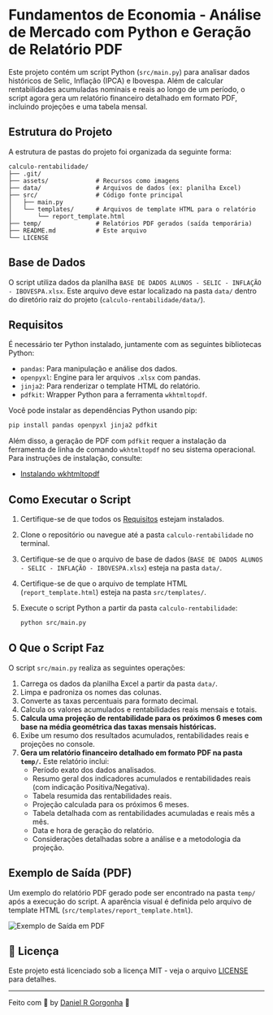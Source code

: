 # Fundamentos de Economia - Análise de Mercado com Python e Geração de Relatório PDF

Este projeto contém um script Python (`src/main.py`) para analisar dados históricos de Selic, Inflação (IPCA) e Ibovespa. Além de calcular rentabilidades acumuladas nominais e reais ao longo de um período, o script agora gera um relatório financeiro detalhado em formato PDF, incluindo projeções e uma tabela mensal.

## Estrutura do Projeto

A estrutura de pastas do projeto foi organizada da seguinte forma:

```
calculo-rentabilidade/
├── .git/
├── assets/             # Recursos como imagens
├── data/               # Arquivos de dados (ex: planilha Excel)
├── src/                # Código fonte principal
│   ├── main.py
│   └── templates/      # Arquivos de template HTML para o relatório
│       └── report_template.html
├── temp/               # Relatórios PDF gerados (saída temporária)
├── README.md           # Este arquivo
└── LICENSE
```

## Base de Dados

O script utiliza dados da planilha `BASE DE DADOS ALUNOS - SELIC - INFLAÇÃO - IBOVESPA.xlsx`. Este arquivo deve estar localizado na pasta `data/` dentro do diretório raiz do projeto (`calculo-rentabilidade/data/`).

## Requisitos

É necessário ter Python instalado, juntamente com as seguintes bibliotecas Python:

- `pandas`: Para manipulação e análise dos dados.
- `openpyxl`: Engine para ler arquivos `.xlsx` com pandas.
- `jinja2`: Para renderizar o template HTML do relatório.
- `pdfkit`: Wrapper Python para a ferramenta `wkhtmltopdf`.

Você pode instalar as dependências Python usando pip:

```bash
pip install pandas openpyxl jinja2 pdfkit
```

Além disso, a geração de PDF com `pdfkit` requer a instalação da ferramenta de linha de comando `wkhtmltopdf` no seu sistema operacional. Para instruções de instalação, consulte:

- [Instalando wkhtmltopdf](https://github.com/JazzCore/python-pdfkit/wiki/Installing-wkhtmltopdf)

## Como Executar o Script

1. Certifique-se de que todos os [Requisitos](#requisitos) estejam instalados.
2. Clone o repositório ou navegue até a pasta `calculo-rentabilidade` no terminal.
3. Certifique-se de que o arquivo de base de dados (`BASE DE DADOS ALUNOS - SELIC - INFLAÇÃO - IBOVESPA.xlsx`) esteja na pasta `data/`.
4. Certifique-se de que o arquivo de template HTML (`report_template.html`) esteja na pasta `src/templates/`.
5. Execute o script Python a partir da pasta `calculo-rentabilidade`:

   ```bash
   python src/main.py
   ```

## O Que o Script Faz

O script `src/main.py` realiza as seguintes operações:

1. Carrega os dados da planilha Excel a partir da pasta `data/`.
2. Limpa e padroniza os nomes das colunas.
3. Converte as taxas percentuais para formato decimal.
4. Calcula os valores acumulados e rentabilidades reais mensais e totais.
5. **Calcula uma projeção de rentabilidade para os próximos 6 meses com base na média geométrica das taxas mensais históricas.**
6. Exibe um resumo dos resultados acumulados, rentabilidades reais e projeções no console.
7. **Gera um relatório financeiro detalhado em formato PDF na pasta `temp/`.** Este relatório inclui:
   - Período exato dos dados analisados.
   - Resumo geral dos indicadores acumulados e rentabilidades reais (com indicação Positiva/Negativa).
   - Tabela resumida das rentabilidades reais.
   - Projeção calculada para os próximos 6 meses.
   - Tabela detalhada com as rentabilidades acumuladas e reais mês a mês.
   - Data e hora de geração do relatório.
   - Considerações detalhadas sobre a análise e a metodologia da projeção.

## Exemplo de Saída (PDF)

Um exemplo do relatório PDF gerado pode ser encontrado na pasta `temp/` após a execução do script. A aparência visual é definida pelo arquivo de template HTML (`src/templates/report_template.html`).

![Exemplo de Saída em PDF](assets/report_example.png) <!-- Se tiver uma imagem do PDF gerado, pode colocá-la aqui -->

## 📝 Licença

Este projeto está licenciado sob a licença MIT - veja o arquivo [LICENSE](LICENSE) para detalhes.

---

Feito com 💜 by <a href="https://www.linkedin.com/in/danielgorgonha/">Daniel R Gorgonha</a> :wave:
